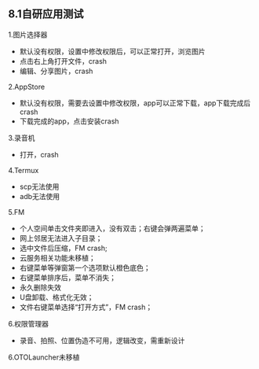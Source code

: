 ## 8.1自研应用测试

1.图片选择器
  - 默认没有权限，设置中修改权限后，可以正常打开，浏览图片
  - 点击右上角打开文件，crash
  - 编辑、分享图片，crash
  
2.AppStore
  - 默认没有权限，需要去设置中修改权限，app可以正常下载，app下载完成后crash
  - 下载完成的app，点击安装crash
  
3.录音机
  - 打开，crash
  
4.Termux
  - scp无法使用
  - adb无法使用
  
5.FM
  - 个人空间单击文件夹即进入，没有双击；右键会弹两遍菜单；
  - 网上邻居无法进入子目录；
  - 选中文件后压缩，FM crash;
  - 云服务相关功能未移植；
  - 右键菜单等弹窗第一个选项默认橙色底色；
  - 右键菜单排序后，菜单不消失；
  - 永久删除失效
  - U盘卸载、格式化无效；
  - 文件右键菜单选择“打开方式”，FM crash；
  
6.权限管理器
  - 录音、拍照、位置伪造不可用，逻辑改变，需重新设计
  
6.OTOLauncher未移植
